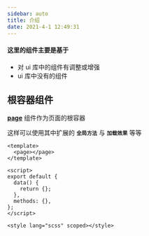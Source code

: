 ```yaml
---
sidebar: auto
title: 介绍
date: 2021-4-1 12:49:31
---
```


#### 这里的组件主要是基于

- 对 ui 库中的组件有调整或增强
- ui 库中没有的组件

## 根容器组件

[**page**](./layout/page) 组件作为页面的根容器

这样可以使用其中扩展的 **`全局方法`** 与 **`加载效果`** 等等

```vue
<template>
  <page></page>
</template>

<script>
export default {
  data() {
    return {};
  },
  methods: {},
};
</script>

<style lang="scss" scoped></style>
```

<!-- ::: tip
这是一个提示
:::

::: warning
这是一个警告
:::

::: danger
这是一个危险警告
:::

::: details
这是一个详情块，在 IE / Edge 中不生效
:::

# page 设置

## page 设置

### page 设置

1. 全屏的页面
   - "disableScroll": true - 阻止 ios 下 list 组件下拉的抖动问题，在 H5 下也可阻止页面整体下拉(页面整体不能上下滚动)
2. "bounce": "none" - 页面回弹效果，设置为 "none" 时关闭效果。在 App 下有效果，ios 下可以禁止页面下拉白屏，不会影响页面下拉刷新

### 内置图标

这些图标已内置，直接通过`mode`参数引用即可

| 名称       | 说明           | 名称    | 说明                 |
| ---------- | -------------- | ------- | -------------------- |
| car        | 购物车为空     | wifi    | 没有 WiFi            |
| page       | 页面不存在     | order   | 订单为空             |
| search     | 没有搜索结果   | coupon  | 没有优惠券           |
| address    | 没有收货地址   | favor   | 无收藏               |
| permission | 无权限         | news    | 无新闻列表           |
| history    | 无历史记录     | message | 消息列表为空         |
| list       | 列表为空(通用) | data    | 数据为空(默认，通用) |

示例 -->
